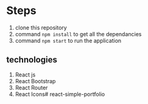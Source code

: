 # Steps

1. clone this repository
2. command `npm install` to get all the dependancies
3. command `npm start` to run the application


## technologies

1. React js
2. React Bootstrap
3. React Router
4. React Icons#   r e a c t - s i m p l e - p o r t f o l i o  
 